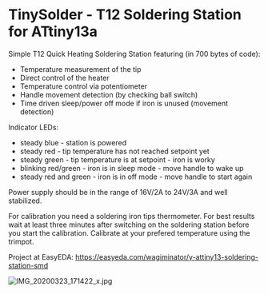 # TinySolder - T12 Soldering Station for ATtiny13a

Simple T12 Quick Heating Soldering Station featuring (in 700 bytes of code):
- Temperature measurement of the tip
- Direct control of the heater
- Temperature control via potentiometer
- Handle movement detection (by checking ball switch)
- Time driven sleep/power off mode if iron is unused (movement detection)

Indicator LEDs:
- steady blue          - station is powered
- steady red           - tip temperature has not reached setpoint yet
- steady green         - tip temperature is at setpoint - iron is worky
- blinking red/green   - iron is in sleep mode - move handle to wake up
- steady red and green - iron is in off mode - move handle to start again

Power supply should be in the range of 16V/2A to 24V/3A and well
stabilized.

For calibration you need a soldering iron tips thermometer. For best results
wait at least three minutes after switching on the soldering station before 
you start the calibration. Calibrate at your prefered temperature using the
trimpot.

Project at EasyEDA: https://easyeda.com/wagiminator/y-attiny13-soldering-station-smd


![IMG_20200323_171422_x.jpg](https://image.easyeda.com/pullimage/6zlz1T0bS0xivDuH5bGyqxX1nQG80YPWzZsWQyaF.jpeg)
